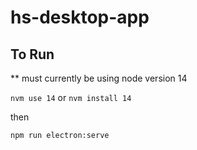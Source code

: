 # hs-desktop-app

## To Run

** must currently be using node version 14

`nvm use 14` or `nvm install 14`

then 

`npm run electron:serve`